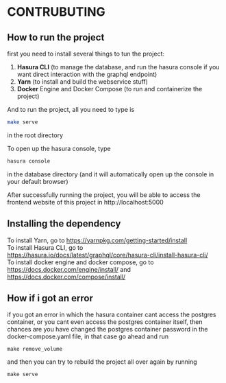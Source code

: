 # CONTRUBUTING

## How to run the project

first you need to install several things to tun the project:  
1. **Hasura CLI** (to manage the database, and run the hasura console if you want direct interaction with the graphql endpoint)  
2. **Yarn** (to install and build the webservice stuff) 
3. **Docker** Engine and Docker Compose (to run and containerize the project)  

And to run the project, all you need to type is  
```bash
make serve
```
in the root directory

To open up the hasura console, type
```bash
hasura console
```
in the database directory (and it will automatically open up the console in your default browser)

After successfully running the project, you will be able to access the frontend website of this project in http://localhost:5000

## Installing the dependency

To install Yarn, go to https://yarnpkg.com/getting-started/install  
To install Hasura CLI, go to https://hasura.io/docs/latest/graphql/core/hasura-cli/install-hasura-cli/  
To install docker engine and docker compose, go to https://docs.docker.com/engine/install/ and https://docs.docker.com/compose/install/

## How if i got an error

if you got an error in which the hasura container cant access the postgres container, or you cant even access the postgres container itself, then chances are you have changed the postgres container password in the docker-compose.yaml file, in that case go ahead and run  
```
make remove_volume
```
and then you can try to rebuild the project all over again by running  
```
make serve
```
